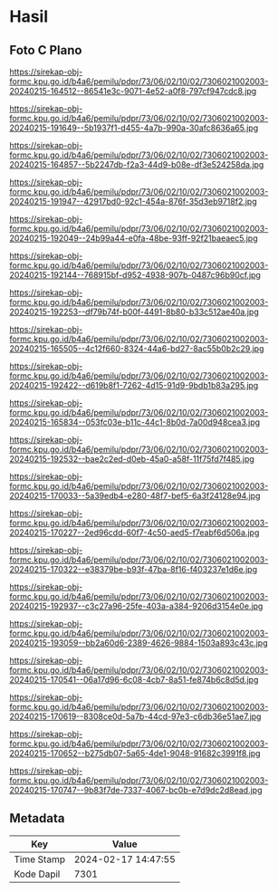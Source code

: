 # Hasil

## Foto C Plano

https://sirekap-obj-formc.kpu.go.id/b4a6/pemilu/pdpr/73/06/02/10/02/7306021002003-20240215-164512--86541e3c-9071-4e52-a0f8-797cf947cdc8.jpg

https://sirekap-obj-formc.kpu.go.id/b4a6/pemilu/pdpr/73/06/02/10/02/7306021002003-20240215-191649--5b1937f1-d455-4a7b-990a-30afc8636a65.jpg

https://sirekap-obj-formc.kpu.go.id/b4a6/pemilu/pdpr/73/06/02/10/02/7306021002003-20240215-164857--5b2247db-f2a3-44d9-b08e-df3e524258da.jpg

https://sirekap-obj-formc.kpu.go.id/b4a6/pemilu/pdpr/73/06/02/10/02/7306021002003-20240215-191947--42917bd0-92c1-454a-876f-35d3eb9718f2.jpg

https://sirekap-obj-formc.kpu.go.id/b4a6/pemilu/pdpr/73/06/02/10/02/7306021002003-20240215-192049--24b99a44-e0fa-48be-93ff-92f21baeaec5.jpg

https://sirekap-obj-formc.kpu.go.id/b4a6/pemilu/pdpr/73/06/02/10/02/7306021002003-20240215-192144--768915bf-d952-4938-907b-0487c96b90cf.jpg

https://sirekap-obj-formc.kpu.go.id/b4a6/pemilu/pdpr/73/06/02/10/02/7306021002003-20240215-192253--df79b74f-b00f-4491-8b80-b33c512ae40a.jpg

https://sirekap-obj-formc.kpu.go.id/b4a6/pemilu/pdpr/73/06/02/10/02/7306021002003-20240215-165505--4c12f660-8324-44a6-bd27-8ac55b0b2c29.jpg

https://sirekap-obj-formc.kpu.go.id/b4a6/pemilu/pdpr/73/06/02/10/02/7306021002003-20240215-192422--d619b8f1-7262-4d15-91d9-9bdb1b83a295.jpg

https://sirekap-obj-formc.kpu.go.id/b4a6/pemilu/pdpr/73/06/02/10/02/7306021002003-20240215-165834--053fc03e-b11c-44c1-8b0d-7a00d948cea3.jpg

https://sirekap-obj-formc.kpu.go.id/b4a6/pemilu/pdpr/73/06/02/10/02/7306021002003-20240215-192532--bae2c2ed-d0eb-45a0-a58f-11f75fd7f485.jpg

https://sirekap-obj-formc.kpu.go.id/b4a6/pemilu/pdpr/73/06/02/10/02/7306021002003-20240215-170033--5a39edb4-e280-48f7-bef5-6a3f24128e94.jpg

https://sirekap-obj-formc.kpu.go.id/b4a6/pemilu/pdpr/73/06/02/10/02/7306021002003-20240215-170227--2ed96cdd-60f7-4c50-aed5-f7eabf6d506a.jpg

https://sirekap-obj-formc.kpu.go.id/b4a6/pemilu/pdpr/73/06/02/10/02/7306021002003-20240215-170322--e38379be-b93f-47ba-8f16-f403237e1d6e.jpg

https://sirekap-obj-formc.kpu.go.id/b4a6/pemilu/pdpr/73/06/02/10/02/7306021002003-20240215-192937--c3c27a96-25fe-403a-a384-9206d3154e0e.jpg

https://sirekap-obj-formc.kpu.go.id/b4a6/pemilu/pdpr/73/06/02/10/02/7306021002003-20240215-193059--bb2a60d6-2389-4626-9884-1503a893c43c.jpg

https://sirekap-obj-formc.kpu.go.id/b4a6/pemilu/pdpr/73/06/02/10/02/7306021002003-20240215-170541--06a17d96-6c08-4cb7-8a51-fe874b6c8d5d.jpg

https://sirekap-obj-formc.kpu.go.id/b4a6/pemilu/pdpr/73/06/02/10/02/7306021002003-20240215-170619--8308ce0d-5a7b-44cd-97e3-c6db36e51ae7.jpg

https://sirekap-obj-formc.kpu.go.id/b4a6/pemilu/pdpr/73/06/02/10/02/7306021002003-20240215-170652--b275db07-5a65-4de1-9048-91682c3991f8.jpg

https://sirekap-obj-formc.kpu.go.id/b4a6/pemilu/pdpr/73/06/02/10/02/7306021002003-20240215-170747--9b83f7de-7337-4067-bc0b-e7d9dc2d8ead.jpg


## Metadata

| Key        | Value               |
| ---------- | ------------------- |
| Time Stamp | 2024-02-17 14:47:55 |
| Kode Dapil | 7301                |



